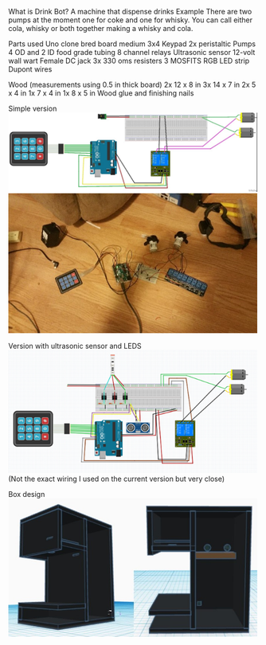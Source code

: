 What is Drink Bot?
A machine that dispense drinks
Example
There are two pumps at the moment one for coke and one for whisky. You can call either cola, whisky or both together making a whisky and cola.

Parts used
Uno clone
bred board medium
3x4 Keypad
2x peristaltic Pumps
4 OD and 2 ID food grade tubing
8 channel relays
Ultrasonic sensor
12-volt wall wart
Female DC jack
3x 330 oms resisters
3 MOSFITS
RGB LED strip
Dupont wires

Wood (measurements using 0.5 in thick board)
2x 12 x 8 in
3x 14 x 7 in
2x 5 x 4 in
1x 7 x 4 in
1x 8 x 5 in
Wood glue and finishing nails

Simple version
<img src="images/simpleSkatch.jpg" alt="simple sketch" title="Optional title" width="500">
<img src="images/buildPic.jpg" alt="build picture" title="Optional title" width="500">

Version with ultrasonic sensor and LEDS
<img src="images/DrinkBotsketch.png" alt="drink bot sketch" title="Optional title" width="500">
(Not the exact wiring I used on the current version but very close)

Box design
<img src="/images\boxDesign.JPG" alt="box design " title="Optional title" width="500">
